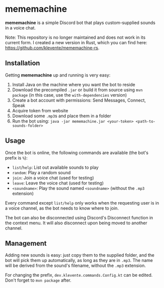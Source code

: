 # mememachine

**mememachine** is a simple Discord bot that plays custom-supplied sounds in a voice chat.

Note: This repository is no longer maintained and does not work in its current form. I created a new version in Rust, which you can find here: https://github.com/klevente/mememachine-rs.

## Installation

Getting **mememachine** up and running is very easy:
1. Install Java on the machine where you want the bot to reside
2. Download the precompiled `.jar` or build it from source using `mvn package` (in this case, use the `with-dependencies` version)
3. Create a bot account with permissions: Send Messages, Connect, Speak
4. Acquire token from website
5. Download some `.mp3`s and place them in a folder
6. Run the bot using: `java -jar mememachine.jar <your-token> <path-to-sounds-folder>`

## Usage

Once the bot is online, the following commands are available (the bot's prefix is `%`):
* `list`/`help`: List out available sounds to play
* `random`: Play a random sound
* `join`: Join a voice chat (used for testing)
* `leave`: Leave the voice chat (used for testing)
* `<soundname>`: Play the sound named `<soundname>` (without the `.mp3` extension)

Every command except `list/help` only works when the requesting user is in a voice channel, as the bot needs to know 
where to join.

The bot can also be disconnected using Discord's Disconnect function in the context menu. It will also disconnect upon 
being moved to another channel.

## Management

Adding new sounds is easy: just copy them to the supplied folder, and the bot will pick them up automatically, as long as they are in `.mp3`. The name will be derived from the sound's filename, without the `.mp3` extension.

For changing the prefix, `dev.klevente.commands.Config.kt` can be edited. Don't forget to `mvn package` after.
